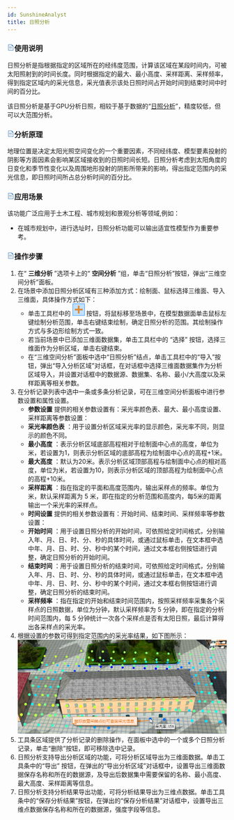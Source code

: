 ```yaml
---
id: SunshineAnalyst
title: 日照分析  
---  
```

### ![](../../img/read.gif)使用说明

日照分析是指根据指定的区域所在的经纬度范围，计算该区域在某段时间内，可被太阳照射到的时间长度。同时根据指定的最大、最小高度、采样距离、采样频率，得到指定区域内的采光信息，采光值表示该处日照时间占开始时间到结束时间中时间的百分比。

该日照分析是基于GPU分析日照，相较于基于数据的“[日照分析](../3DDesigner/3DAnalysis/ModelSunshineAnalyst)”，精度较低，但可以大范围分析。

### ![](../../img/read.gif)分析原理

地理位置是决定太阳光照空间变化的一个重要因素，不同经纬度、模型要素投射的阴影等方面因素会影响某区域接收到的日照时间长短。日照分析考虑到太阳角度的日变化和季节性变化以及周围地形投射的阴影所带来的影响，得出指定范围内的采光信息，即日照时间所占总分析时间的百分比。

### ![](../../img/read.gif)应用场景

该功能广泛应用于土木工程、城市规划和景观分析等领域,例如：

  * 在城市规划中，进行选址时，日照分析功能可以输出适宜性模型作为重要参考。

### ![](../../img/read.gif)操作步骤

1. 在“ **三维分析** ”选项卡上的“ **空间分析** ”组，单击“日照分析”按钮，弹出“三维空间分析”面板。
2. 在场景中添加日照分析区域有三种添加方式：绘制面、鼠标选择三维面、导入三维面，具体操作方式如下： 
    * 单击工具栏中的 ![](../../img/Add1.png) 按钮，将鼠标移至场景中，在模型数据面单击鼠标左键绘制分析范围，单击右键结束绘制，确定日照分析的范围。其绘制操作方式与多边形绘制方式一致。
    * 若当前场景中已添加三维面数据集，单击工具栏中的 “选择” 按钮，选择三维面作为分析区域，单击右键结束。
    * 在“三维空间分析”面板中选中“日照分析”结点，单击工具栏中的“导入”按钮，弹出“导入分析区域”对话框，在对话框中选择三维面数据集作为分析区域导入，并设置对话框中的数据源、数据集、名称、最小/大高度以及采样距离等相关参数。
3. 在分析记录列表中选中一条或多条分析记录，可在三维空间分析面板中进行参数设置和属性设置。 
    * **参数设置** 提供的相关参数设置有：采光率颜色表、最大、最小高度设置、采样距离等参数设置：
    * **采光率颜色表** ：用于设置分析区域采光率的显示颜色，采光率不同，则显示的颜色不同。
    * **最小高度** ：表示分析区域底部高程相对于绘制面中心点的高度，单位为米，若设置为1，则表示分析区域的底部高程为绘制面中心点的高程+1米。
    * **最大高度** ：默认为20米。表示分析区域顶部高程与绘制面中心点的相对高度，单位为米，若设置为10，则表示分析区域的顶部高程为绘制面中心点的高程+10米。
    * **采样距离** ：指在指定的平面和高度范围内，输出采样点的频率。单位为米，默认采样距离为 5 米，即在指定的分析范围和高度内，每5米的距离输出一个采光率的采样点。
    * **时间设置** 提供的相关参数设置有：开始时间、结束时间、采样频率等参数设置：
    * **开始时间** ：用于设置日照分析的开始时间，可依照给定时间格式，分别输入年、月、日、时、分、秒的具体时间，或通过鼠标单击，在文本框中选中年、月、日、时、分、秒中的某个时间，通过文本框右侧按钮进行调整，确定日照分析的开始时间。
    * **结束时间** ：用于设置日照分析的结束时间，可依照给定时间格式，分别输入年、月、日、时、分、秒的具体时间，或通过鼠标单击，在文本框中选中年、月、日、时、分、秒中的某个时间，通过文本框右侧按钮进行调整，确定日照分析的结束时间。
    * **采样频率** ：指在指定的开始和结束时间范围内，按照采样频率采集各个采样点的日照数据，单位为分钟，默认采样频率为 5 分钟，即在指定的分析时间范围内，每 5 分钟统计一次各个采样点是否有太阳日照，最后计算得出各采样点的采光率。
4. 根据设置的参数可得到指定范围内的采光率结果，如下图所示：        
![](img/SunshineResult.png)   
5. 工具条区域提供了分析记录的删除操作，在面板中选中的一个或多个日照分析记录，单击“删除”按钮，即可移除选中记录。
6. 日照分析支持导出分析区域的功能，可将分析区域导出为三维面数据。单击工具条中的“导出” 按钮，在弹出的“导出分析区域”对话框中，设置导出三维面数据保存名称和所在的数据源，及导出后数据集中需要保留的名称、最小高度、最大高度、采样距离等信息。
7. 日照分析支持分析结果导出功能，可将分析结果导出为三维点数据。单击工具条中的“保存分析结果”按钮，在弹出的“保存分析结果”对话框中，设置导出三维点数据保存名称和所在的数据源，强度字段等信息。





